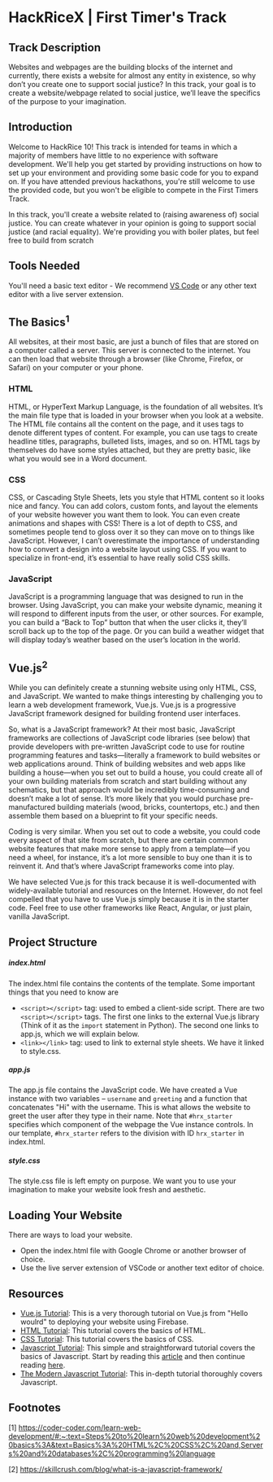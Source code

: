 # HackRiceX | First Timer's Track

## Track Description

Websites and webpages are the building blocks of the internet and currently, there exists a website for almost any entity in existence, so why don’t you create one to support social justice? In this track, your goal is to create a website/webpage related to social justice, we’ll leave the specifics of the purpose to your imagination.

## Introduction

Welcome to HackRice 10! This track is intended for teams in which a majority of members have little to no experience with software development. We'll help you get started by providing instructions on how to set up your environment and providing some basic code for you to expand on. If you have attended previous hackathons, you're still welcome to use the provided code, but you won't be eligible to compete in the First Timers Track.

In this track, you'll create a website related to (raising awareness of) social justice. You can create whatever in your opinion is going to support social justice (and racial equality). We're providing you with boiler plates, but feel free to build from scratch

## Tools Needed

You'll need a basic text editor - We recommend [VS Code](https://code.visualstudio.com) or any other text editor with a live server extension. 

## The Basics<sup>1</sup>

All websites, at their most basic, are just a bunch of files that are stored on a computer called a server. This server is connected to the internet. You can then load that website through a browser (like Chrome, Firefox, or Safari) on your computer or your phone.

### HTML
HTML, or HyperText Markup Language, is the foundation of all websites. It’s the main file type that is loaded in your browser when you look at a website. The HTML file contains all the content on the page, and it uses tags to denote different types of content. For example, you can use tags to create headline titles, paragraphs, bulleted lists, images, and so on. HTML tags by themselves do have some styles attached, but they are pretty basic, like what you would see in a Word document.

### CSS
CSS, or Cascading Style Sheets, lets you style that HTML content so it looks nice and fancy. You can add colors, custom fonts, and layout the elements of your website however you want them to look. You can even create animations and shapes with CSS! There is a lot of depth to CSS, and sometimes people tend to gloss over it so they can move on to things like JavaScript. However, I can’t overestimate the importance of understanding how to convert a design into a website layout using CSS. If you want to specialize in front-end, it’s essential to have really solid CSS skills.

### JavaScript
JavaScript is a programming language that was designed to run in the browser. Using JavaScript, you can make your website dynamic, meaning it will respond to different inputs from the user, or other sources. For example, you can build a “Back to Top” button that when the user clicks it, they’ll scroll back up to the top of the page. Or you can build a weather widget that will display today’s weather based on the user’s location in the world.

## Vue.js<sup>2</sup>

While you can definitely create a stunning website using only HTML, CSS, and JavaScript. We wanted to make things interesting by challenging you to learn a web development framework, Vue.js. Vue.js is a progressive JavaScript framework designed for building frontend user interfaces.

So, what is a JavaScript framework? At their most basic, JavaScript frameworks are collections of JavaScript code libraries (see below) that provide developers with pre-written JavaScript code to use for routine programming features and tasks—literally a framework to build websites or web applications around. Think of building websites and web apps like building a house—when you set out to build a house, you could create all of your own building materials from scratch and start building without any schematics, but that approach would be incredibly time-consuming and doesn’t make a lot of sense. It’s more likely that you would purchase pre-manufactured building materials (wood, bricks, countertops, etc.) and then assemble them based on a blueprint to fit your specific needs. 

Coding is very similar. When you set out to code a website, you could code every aspect of that site from scratch, but there are certain common website features that make more sense to apply from a template—if you need a wheel, for instance, it’s a lot more sensible to buy one than it is to reinvent it. And that’s where JavaScript frameworks come into play.

We have selected Vue.js for this track because it is well-documented with widely-available tutorial and resources on the Internet. However, do not feel compelled that you have to use Vue.js simply because it is in the starter code. Feel free to use other frameworks like React, Angular, or just plain, vanilla JavaScript. 

## Project Structure 

##### index.html
The index.html file contains the contents of the template. Some important things that you need to know are 
* `<script></script>` tag: used to embed a client-side script. There are two `<script></script>` tags. The first one links to the external Vue.js library (Think of it as the `import` statement in Python). The second one links to app.js, which we will explain below. 
* `<link></link>` tag: used to link to external style sheets. We have it linked to style.css. 

##### app.js
The app.js file contains the JavaScript code. We have created a Vue instance with two variables – `username` and `greeting` and a function that concatenates "Hi" with the username. This is what allows the website to greet the user after they type in their name. Note that `#hrx_starter` specifies which component of the webpage the Vue instance controls. In our template, `#hrx_starter` refers to the division with ID `hrx_starter` in index.html. 

##### style.css
The style.css file is left empty on purpose. We want you to use your imagination to make your website look fresh and aesthetic. 

## Loading Your Website

There are ways to load your website. 
* Open the index.html file with Google Chrome or another browser of choice. 
* Use the live server extension of VSCode or another text editor of choice. 

## Resources 
* [Vue.js Tutorial](https://www.youtube.com/watch?v=5LYrN_cAJoA&list=PL4cUxeGkcC9gQcYgjhBoeQH7wiAyZNrYa): This is a very thorough tutorial on Vue.js from "Hello woulrd" to deploying your website using Firebase.
* [HTML Tutorial](https://html.com/): This tutorial covers the basics of HTML. 
* [CSS Tutorial](https://html.com/css/): This tutorial covers the basics of CSS.
* [Javascript Tutorial](https://www.htmldog.com/guides/javascript/): This simple and straightforward tutorial covers the basics of Javascript. Start by reading this [article](https://www.htmldog.com/guides/javascript/beginner/makingstuffhappen/) and then continue reading [here](https://www.htmldog.com/guides/javascript/intermediate/thedom/).
* [The Modern Javascript Tutorial](https://javascript.info/): This in-depth tutorial thoroughly covers Javascript.

## Footnotes

[1] https://coder-coder.com/learn-web-development/#:~:text=Steps%20to%20learn%20web%20development%20basics%3A&text=Basics%3A%20HTML%2C%20CSS%2C%20and,Servers%20and%20databases%2C%20programming%20language

[2] https://skillcrush.com/blog/what-is-a-javascript-framework/
 
